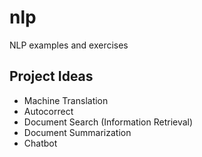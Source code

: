 # nlp
NLP examples and exercises

## Project Ideas

- Machine Translation
- Autocorrect
- Document Search (Information Retrieval)
- Document Summarization
- Chatbot
